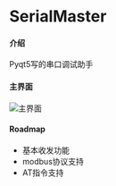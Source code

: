 # SerialMaster

#### 介绍
Pyqt5写的串口调试助手

#### 主界面

![主界面](http://logicpi-img.21up.cn/blog_pic/20191103132903.png)


#### Roadmap

* 基本收发功能
* modbus协议支持
* AT指令支持